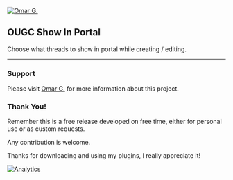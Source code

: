 [![Omar G.](http://omarg.me/cache/images/logo.png "Omar G. MyBB Page")](http://omarg.me/page?mybb "Omar G. MyBB Page")

## OUGC Show In Portal
Choose what threads to show in portal while creating / editing.

***

### Support
Please visit [Omar G.](https://omarg.me/thread?public/plugins/mybb-ougc-show-in-portal "Visit Omar.G") for more information about this project.

### Thank You!
Remember this is a free release developed on free time, either for personal use or as custom requests.

Any contribution is welcome.

Thanks for downloading and using my plugins, I really appreciate it!

[![Analytics](https://ga-beacon.appspot.com/UA-54127252-4/OUGC-Show-in-Portal/README?flat&useReferer)](https://github.com/igrigorik/ga-beacon)
